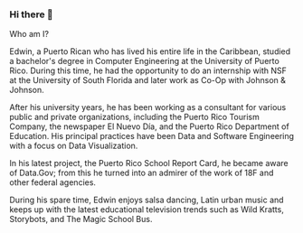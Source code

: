 ### Hi there 👋

<!--
**edwintorres/edwintorres** is a ✨ _special_ ✨ repository because its `README.md` (this file) appears on your GitHub profile.

Here are some ideas to get you started:

- 🔭 I’m currently working on ...
- 🌱 I’m currently learning ...
- 👯 I’m looking to collaborate on ...
- 🤔 I’m looking for help with ...
- 💬 Ask me about ...
- 📫 How to reach me: ...
- 😄 Pronouns: ...
- ⚡ Fun fact: ...
-->


Who am I?

Edwin, a Puerto Rican who has lived his entire life in the Caribbean, studied a bachelor's degree in Computer Engineering at the University of Puerto Rico. During this time, he had the opportunity to do an internship with NSF at the University of South Florida and later work as Co-Op with Johnson & Johnson.

After his university years, he has been working as a consultant for various public and private organizations, including the Puerto Rico Tourism Company, the newspaper El Nuevo Día, and the Puerto Rico Department of Education. His principal practices have been Data and Software Engineering with a focus on Data Visualization.

In his latest project, the Puerto Rico School Report Card, he became aware of Data.Gov; from this he turned into an admirer of the work of 18F and other federal agencies.

During his spare time, Edwin enjoys salsa dancing, Latin urban music and keeps up with the latest educational television trends such as Wild Kratts, Storybots, and The Magic School Bus.
